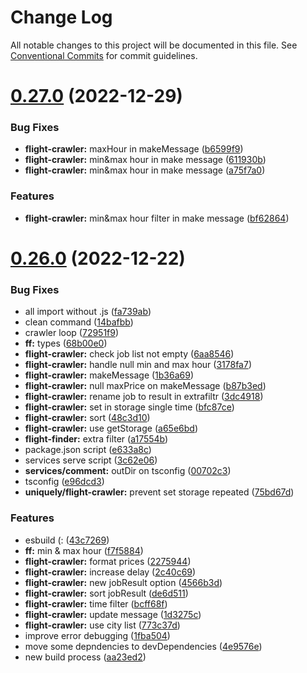 # Change Log

All notable changes to this project will be documented in this file.
See [Conventional Commits](https://conventionalcommits.org) for commit guidelines.

# [0.27.0](https://github.com/AliMD/flight-finder/compare/v0.26.0...v0.27.0) (2022-12-29)

### Bug Fixes

- **flight-crawler:** maxHour in makeMessage ([b6599f9](https://github.com/AliMD/flight-finder/commit/b6599f9f17fca56268cf8cad9d719e6d2a6c4fef))
- **flight-crawler:** min&max hour in make message ([611930b](https://github.com/AliMD/flight-finder/commit/611930b2984dcdf046b7ca6696ef0d0b7fe16bfc))
- **flight-crawler:** min&max hour in make message ([a75f7a0](https://github.com/AliMD/flight-finder/commit/a75f7a027b9cdaf2edc6574d781b09b3caf3eb78))

### Features

- **flight-crawler:** min&max hour filter in make message ([bf62864](https://github.com/AliMD/flight-finder/commit/bf62864c3d2bd3e00079d03cb260aeda23072008))

# [0.26.0](https://github.com/AliMD/flight-finder/compare/v0.25.0...v0.26.0) (2022-12-22)

### Bug Fixes

- all import without .js ([fa739ab](https://github.com/AliMD/flight-finder/commit/fa739ab23f67bae1d10bfcc146920b71377a26fc))
- clean command ([14bafbb](https://github.com/AliMD/flight-finder/commit/14bafbb01b3c92ccf516346a4e5117f1893c32e9))
- crawler loop ([72951f9](https://github.com/AliMD/flight-finder/commit/72951f904c8e8eb04ded2a485a65add99150f984))
- **ff:** types ([68b00e0](https://github.com/AliMD/flight-finder/commit/68b00e0e53e3fe7639d7eb0f4966d6192be453e4))
- **flight-crawler:** check job list not empty ([6aa8546](https://github.com/AliMD/flight-finder/commit/6aa8546ae24b7b49224000f5802602b5b5c34ca4))
- **flight-crawler:** handle null min and max hour ([3178fa7](https://github.com/AliMD/flight-finder/commit/3178fa7954b73eb51dbd081ebc2103a7a45696a4))
- **flight-crawler:** makeMessage ([1b36a69](https://github.com/AliMD/flight-finder/commit/1b36a69f0e418d1343f3a901f2207f3cba60a203))
- **flight-crawler:** null maxPrice on makeMessage ([b87b3ed](https://github.com/AliMD/flight-finder/commit/b87b3edc83f449d56f8211a8550dd26c2ae45269))
- **flight-crawler:** rename job to result in extrafiltr ([3dc4918](https://github.com/AliMD/flight-finder/commit/3dc4918ca0184cf56e3b90b828aacbe2c891d635))
- **flight-crawler:** set in storage single time ([bfc87ce](https://github.com/AliMD/flight-finder/commit/bfc87ce851bfdf9fa31c687fb3fcf78e011c1cf1))
- **flight-crawler:** sort ([48c3d10](https://github.com/AliMD/flight-finder/commit/48c3d102838c3d12f590fb58c88bab3aa6d09620))
- **flight-crawler:** use getStorage ([a65e6bd](https://github.com/AliMD/flight-finder/commit/a65e6bdac15c811971e3ed2c19e822d0311f1dfe))
- **flight-finder:** extra filter ([a17554b](https://github.com/AliMD/flight-finder/commit/a17554b94c749607a0adb55414960c95515f005c))
- package.json script ([e633a8c](https://github.com/AliMD/flight-finder/commit/e633a8c4355bec0d2fc044f073f7f639c0fd1976))
- services serve script ([3c62e06](https://github.com/AliMD/flight-finder/commit/3c62e06ec594ec7da171fc39ec77787e3bd29a0c))
- **services/comment:** outDir on tsconfig ([00702c3](https://github.com/AliMD/flight-finder/commit/00702c3c45757a140bc95938a6377df8bee46518))
- tsconfig ([e96dcd3](https://github.com/AliMD/flight-finder/commit/e96dcd30774a9f06f7d051e0504192cbbe019e35))
- **uniquely/flight-crawler:** prevent set storage repeated ([75bd67d](https://github.com/AliMD/flight-finder/commit/75bd67da3e63b0b5953b24da22d91cd649fa3bcb))

### Features

- esbuild (: ([43c7269](https://github.com/AliMD/flight-finder/commit/43c7269333cf71b142e26da1456446d42fb3f8e0))
- **ff:** min & max hour ([f7f5884](https://github.com/AliMD/flight-finder/commit/f7f58840ea4d7b0678107cebb3887523e2aa4c55))
- **flight-crawler:** format prices ([2275944](https://github.com/AliMD/flight-finder/commit/2275944714bb03107300bd0be9e261e90de8843e))
- **flight-crawler:** increase delay ([2c40c69](https://github.com/AliMD/flight-finder/commit/2c40c699151506a84912935c032be0e63fe9ed3a))
- **flight-crawler:** new jobResult option ([4566b3d](https://github.com/AliMD/flight-finder/commit/4566b3d376a5d4b41e8fc29500219f9dc4720ce4))
- **flight-crawler:** sort jobResult ([de6d511](https://github.com/AliMD/flight-finder/commit/de6d5112cd36178fee930fada5eba88846b5cc55))
- **flight-crawler:** time filter ([bcff68f](https://github.com/AliMD/flight-finder/commit/bcff68fe5be6d50b20329cc752fb51e894ab0f52))
- **flight-crawler:** update message ([1d3275c](https://github.com/AliMD/flight-finder/commit/1d3275cd4129960b15a03d03e4c468a839e7f3c2))
- **flight-crawler:** use city list ([773c37d](https://github.com/AliMD/flight-finder/commit/773c37d2c8807e015e3c90167f564aeb2347328f))
- improve error debugging ([1fba504](https://github.com/AliMD/flight-finder/commit/1fba50400a1e8ececc10bbe8ea11cc8dcea2289c))
- move some depndencies to devDependencies ([4e9576e](https://github.com/AliMD/flight-finder/commit/4e9576e6fd55f361e08a54230931ad45832131d9))
- new build process ([aa23ed2](https://github.com/AliMD/flight-finder/commit/aa23ed256824b9b4409e51a3213d6e67f2aeb8a3))

